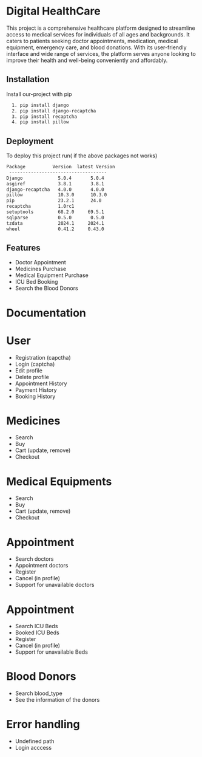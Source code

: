 
# Digital HealthCare

This project is a comprehensive healthcare platform designed to streamline access to medical services for individuals of all ages and backgrounds. It caters to patients seeking doctor appointments, medication, medical equipment, emergency care, and blood donations. With its user-friendly interface and wide range of services, the platform serves anyone looking to improve their health and well-being conveniently and affordably.


## Installation

Install our-project with pip

```bash
  1. pip install django
  2. pip install django-recaptcha
  3. pip install recaptcha
  4. pip install pillow
```

    
## Deployment

To deploy this project run( if the above packages not works)

```bash
Package          Version  latest Version
 ------------------------------------
Django	           5.0.4	   5.0.4
asgiref	           3.8.1	   3.8.1
django-recaptcha   4.0.0	   4.0.0
pillow	           10.3.0	   10.3.0
pip	               23.2.1	   24.0
recaptcha	       1.0rc1	
setuptools	       68.2.0	  69.5.1
sqlparse	       0.5.0	   0.5.0
tzdata	           2024.1	  2024.1
wheel	           0.41.2	  0.43.0
```


## Features

- Doctor Appointment
- Medicines Purchase
- Medical Equipment Purchase
- ICU Bed Booking
- Search the Blood Donors


# Documentation


 # User

- Registration (capctha)
- Login (captcha)
- Edit profile
- Delete profile
- Appointment History
- Payment History
- Booking History

 # Medicines

- Search
- Buy
- Cart (update, remove)
- Checkout

 # Medical Equipments

- Search
- Buy
- Cart (update, remove)
- Checkout

# Appointment

- Search doctors
- Appointment doctors
- Register
- Cancel (in profile)
- Support for unavailable doctors

# Appointment

- Search ICU Beds
- Booked ICU Beds
- Register
- Cancel (in profile)
- Support for unavailable Beds

# Blood Donors

- Search blood_type
- See the information of the donors


# Error handling

- Undefined path
- Login acccess
